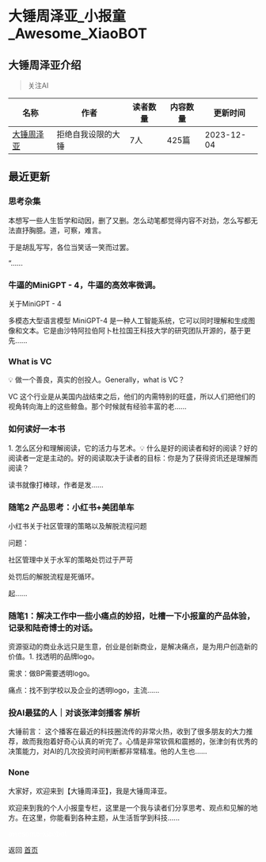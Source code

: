 # 大锤周泽亚_小报童_Awesome_XiaoBOT

## 大锤周泽亚介绍
> 关注AI  
  


|名称|作者|读者数量|内容数量|更新时间|
|---|---|---|---|---|
|[大锤周泽亚](https://xiaobot.net/p/ZhouZeya?refer=9c3f1c95-a052-465a-9902-f6d75080262a)|拒绝自我设限的大锤|7人|425篇|2023-12-04|

## 最近更新
### 思考杂集

本想写一些人生哲学和动因，删了又删。怎么动笔都觉得内容不对劲，怎么写都无法直抒胸臆。道，可察，难言。

于是胡乱写写，各位当笑话一笑而过罢。

“......

### 牛逼的MiniGPT - 4，牛逼的高效率微调。

关于MiniGPT - 4

多模态大型语言模型 MiniGPT-4
是一种人工智能系统，它可以同时理解和生成图像和文本。它是由沙特阿拉伯阿卜杜拉国王科技大学的研究团队开源的，基于更先......

### What is VC

💡 做一个善良，真实的创投人。Generally，what is VC？

VC 这个行业是从美国内战结束之后，他们的内需特别的旺盛，所以人们把他们的视角转向海上的这些鲸鱼。那个时候就有经验丰富的老......

### 如何读好一本书

1\. 怎么区分和理解阅读，它的活力与艺术。💡
什么是好的阅读者和好的阅读？好的阅读者一定是主动的。好的阅读取决于读者的目标：你是为了获得资讯还是理解而阅读？

读书就像打棒球，作者是发......

### 随笔2 产品思考：小红书+美团单车

小红书关于社区管理的策略以及解脱流程问题

问题：

社区管理中关于水军的策略处罚过于严苛

处罚后的解脱流程是死循环。

起......

### 随笔1：解决工作中一些小痛点的妙招，吐槽一下小报童的产品体验，记录和陆奇博士的对话。

资源驱动的商业永远只是生意，创业是创新商业，是解决痛点，是为用户创造新的价值。1. 找透明的品牌logo。

需求：做BP需要透明logo。

痛点：找不到学校以及企业的透明logo，主流......

### 投AI最猛的人｜对谈张津剑播客 解析

大锤前言：
这个播客在最近的科技圈流传的非常火热，收到了很多朋友的大力推荐，故而我抱着好奇心认真的听完了。心情是非常钦佩和震撼的，张津剑有优秀的决策能力，对AI的几次投资时间判断都非常精准。他的人生也......

### None

大家好，欢迎来到【大锤周泽亚】，我是大锤周泽亚。

欢迎来到我的个人小报童专栏，这里是一个我与读者们分享思考、观点和见解的地方。在这里，你能看到各种主题，从生活哲学到科技......


<a href="https://github.com/Reno9527/awesome-xiaobot" style="color: white; text-decoration: none;">awesome-xiaobot</a>

返回 [首页](../README.md)
